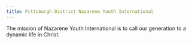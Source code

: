 ```yaml
---
title: Pittsburgh District Nazarene Youth International
---
```


The mission of Nazarene Youth International is to call our generation to a dynamic life in Christ.
